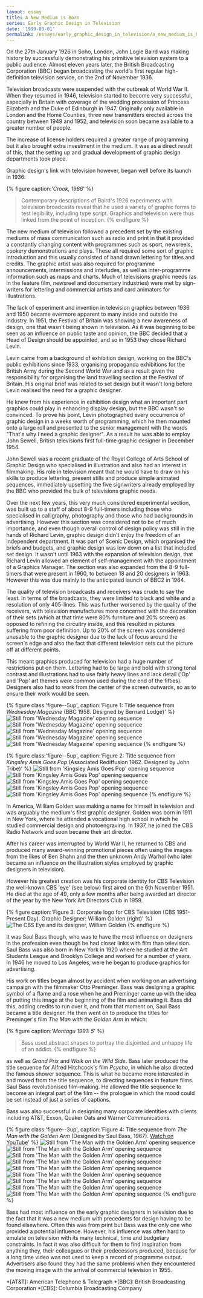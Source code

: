 ```yaml
---
layout: essay
title: A New Medium is Born
series: Early Graphic Design in Television
date: '1999-03-01'
permalink: /essays/early_graphic_design_in_television/a_new_medium_is_born.html
---
```

On the 27th January 1926 in Soho, London, John Logie Baird was making history by successfully demonstrating his primitive television system to a public audience. Almost eleven years later, the British Broadcasting Corporation (BBC) began broadcasting the world's first regular high-definition television service, on the 2nd of November 1936.

Television broadcasts were suspended with the outbreak of World War II. When they resumed in 1946, television started to become very successful, especially in Britain with coverage of the wedding procession of Princess Elizabeth and the Duke of Edinburgh in 1947. Originally only available in London and the Home Counties, three new transmitters erected across the country between 1949 and 1952, and television soon became available to a greater number of people.

The increase of license holders required a greater range of programming but it also brought extra investment in the medium. It was as a direct result of this, that the setting up and gradual development of graphic design departments took place.

Graphic design's link with television however, began well before its launch in 1936:

{% figure caption:'<cite>Crook, 1986</cite>' %}
> Contemporary descriptions of Baird's 1926 experiments with television broadcasts reveal that he used a variety of graphic forms to test legibility, including type script. Graphics and television were thus linked from the point of inception.
{% endfigure %}

The new medium of television followed a precedent set by the existing mediums of mass communication such as radio and print in that it provided a constantly changing content with programmes such as sport, newsreels, cookery demonstrations and plays. These all required some sort of graphic introduction and this usually consisted of hand drawn lettering for titles and credits. The graphic artist was also required for programme announcements, intermissions and interludes, as well as inter-programme information such as maps and charts. Much of televisions graphic needs (as in the feature film, newsreel and documentary industries) were met by sign-writers for lettering and commercial artists and card animators for illustrations.

The lack of experiment and invention in television graphics between 1936 and 1950 became evermore apparent to many inside and outside the industry. In 1951, the Festival of Britain was showing a new awareness of design, one that wasn't being shown in television. As it was beginning to be seen as an influence on public taste and opinion, the BBC decided that a Head of Design should be appointed, and so in 1953 they chose Richard Levin.

Levin came from a background of exhibition design, working on the BBC's public exhibitions since 1933, organising propaganda exhibitions for the British Army during the Second World War and as a result given the responsibility for organising the land travelling section at the Festival of Britain. His original brief was related to set design but it wasn't long before Levin realised the need for a graphic designer.

He knew from his experience in exhibition design what an important part graphics could play in enhancing display design, but the BBC wasn't so convinced. To prove his point, Levin photographed every occurrence of graphic design in a weeks worth of programming, which he then mounted onto a large roll and presented to the senior management with the words "That's why I need a graphic designer". As a result he was able to employ John Sewell, British televisions first full-time graphic designer in December 1954.

John Sewell was a recent graduate of the Royal College of Arts School of Graphic Design who specialised in illustration and also had an interest in filmmaking. His role in television meant that he would have to draw on his skills to produce lettering, present stills and produce simple animated sequences, immediately upsetting the five signwriters already employed by the BBC who provided the bulk of televisions graphic needs.

Over the next few years, this very much considered experimental section, was built up to a staff of about 8-9 full-timers including those who specialised in calligraphy, photography and those who had backgrounds in advertising. However this section was considered not to be of much importance, and even though overall control of design policy was still in the hands of Richard Levin, graphic design didn't enjoy the freedom of an independent department. It was part of Scenic Design, which organised the briefs and budgets, and graphic design was low down on a list that included set design. It wasn't until 1963 with the expansion of television design, that Richard Levin allowed an element of self-management with the appointment of a Graphics Manager. The section was also expanded from the 8-9 full-timers that were present in 1960, to between 18 and 20 designers in 1963. However this was due mainly to the anticipated launch of BBC2 in 1964.

The quality of television broadcasts and receivers was crude to say the least. In terms of the broadcasts, they were limited to black and white and a resolution of only 405-lines. This was further worsened by the quality of the receivers, with television manufactures more concerned with the decoration of their sets (which at that time were 80% furniture and 20% screen) as opposed to refining the circuitry inside, and this resulted in pictures suffering from poor definition. Up to 20% of the screen was considered unusable to the graphic designer due to the lack of focus around the screen's edge and also the fact that different television sets cut the picture off at different points.

This meant graphics produced for television had a huge number of restrictions put on them. Lettering had to be large and bold with strong tonal contrast and illustrations had to use fairly heavy lines and lack detail ('Op' and 'Pop' art themes were common used during the end of the fifties). Designers also had to work from the center of the screen outwards, so as to ensure their work would be seen.

{% figure class:'figure--5up', caption:'Figure 1: Title sequence from <cite>Wednesday Magazine</cite> (BBC 1958. Designed by Bernard Lodge)' %}
![Still from 'Wednesday Magazine' opening sequence](/assets/images/essays/early_graphic_design_in_television/figure-1a.png)
![Still from 'Wednesday Magazine' opening sequence](/assets/images/essays/early_graphic_design_in_television/figure-1b.png)
![Still from 'Wednesday Magazine' opening sequence](/assets/images/essays/early_graphic_design_in_television/figure-1c.png)
![Still from 'Wednesday Magazine' opening sequence](/assets/images/essays/early_graphic_design_in_television/figure-1d.png)
![Still from 'Wednesday Magazine' opening sequence](/assets/images/essays/early_graphic_design_in_television/figure-1e.png)
{% endfigure %}

{% figure class:'figure--5up', caption:'Figure 2: Title sequence from <cite>Kingsley Amis Goes Pop</cite> (Associated Rediffusion 1962. Designed by John Tribe)' %}
![Still from 'Kingsley Amis Goes Pop' opening sequence](/assets/images/essays/early_graphic_design_in_television/figure-2a.png)
![Still from 'Kingsley Amis Goes Pop' opening sequence](/assets/images/essays/early_graphic_design_in_television/figure-2b.png)
![Still from 'Kingsley Amis Goes Pop' opening sequence](/assets/images/essays/early_graphic_design_in_television/figure-2c.png)
![Still from 'Kingsley Amis Goes Pop' opening sequence](/assets/images/essays/early_graphic_design_in_television/figure-2d.png)
![Still from 'Kingsley Amis Goes Pop' opening sequence](/assets/images/essays/early_graphic_design_in_television/figure-2e.png)
{% endfigure %}

In America, William Golden was making a name for himself in television and was arguably the medium's first graphic designer. Golden was born in 1911 in New York, where he attended a vocational high school in which he studied commercial design and photoengraving. In 1937, he joined the CBS Radio Network and soon became their art director.

After his career was interrupted by World War II, he returned to CBS and produced many award-winning promotional pieces often using the images from the likes of Ben Shahn and the then unknown Andy Warhol (who later became an influence on the illustration styles employed by graphic designers in television).

However his greatest creation was his corporate identity for CBS Television the well-known CBS 'eye' (see below) first aired on the 6th November 1951. He died at the age of 49, only a few months after being awarded art director of the year by the New York Art Directors Club in 1959.

{% figure caption:'Figure 3: Corporate logo for CBS Television (CBS 1951-Present Day). Graphic Designer: William Golden (right)' %}
![The CBS Eye and its designer, William Golden](/assets/images/essays/early_graphic_design_in_television/figure-3.png)
{% endfigure %}

It was Saul Bass though, who was to have the most influence on designers in the profession even though he had closer links with film than television. Saul Bass was also born in New York in 1920 where he studied at the Art Students League and Brooklyn College and worked for a number of years. In 1946 he moved to Los Angeles, were he began to produce graphics for advertising.

His work on titles began almost by accident when working on an advertising campaign with the filmmaker Otto Preminger. Bass was designing a graphic symbol of a flame and a rose when he and Preminger came up with the idea of putting this image at the beginning of the film and animating it. Bass did this, adding credits to run over it, and from that moment on, Saul Bass became a title designer. He then went on to produce the titles for Preminger's film <cite>The Man with the Golden Arm</cite> in which:

{% figure caption:'<cite>Montagu 1991: 5</cite>' %}
> Bass used abstract shapes to portray the disjointed and unhappy life of an addict.
{% endfigure %}

as well as <cite>Grand Prix</cite> and <cite>Walk on the Wild Side</cite>. Bass later produced the title sequence for Alfred Hitchcock's film <cite>Psycho</cite>, in which he also directed the famous shower sequence. This is what he became more interested in and moved from the title sequence, to directing sequences in feature films. Saul Bass revolutionised film-making. He allowed the title sequence to become an integral part of the film -- the prologue in which the mood could be set instead of just a series of captions.

Bass was also successful in designing many corporate identities with clients including AT&T, Exxon, Quaker Oats and Warner Communications.

{% figure class:'figure--3up', caption:'Figure 4: Title sequence from <cite>The Man with the Golden Arm</cite> (Designed by Saul Bass, 1967). [Watch on YouTube](https://www.youtube.com/watch?v=eGnpJ_KdqZE)' %}
![Still from 'The Man with the Golden Arm' opening sequence](/assets/images/essays/early_graphic_design_in_television/figure-4a.png)
![Still from 'The Man with the Golden Arm' opening sequence](/assets/images/essays/early_graphic_design_in_television/figure-4b.png)
![Still from 'The Man with the Golden Arm' opening sequence](/assets/images/essays/early_graphic_design_in_television/figure-4c.png)
![Still from 'The Man with the Golden Arm' opening sequence](/assets/images/essays/early_graphic_design_in_television/figure-4d.png)
![Still from 'The Man with the Golden Arm' opening sequence](/assets/images/essays/early_graphic_design_in_television/figure-4e.png)
![Still from 'The Man with the Golden Arm' opening sequence](/assets/images/essays/early_graphic_design_in_television/figure-4f.png)
![Still from 'The Man with the Golden Arm' opening sequence](/assets/images/essays/early_graphic_design_in_television/figure-4g.png)
![Still from 'The Man with the Golden Arm' opening sequence](/assets/images/essays/early_graphic_design_in_television/figure-4h.png)
![Still from 'The Man with the Golden Arm' opening sequence](/assets/images/essays/early_graphic_design_in_television/figure-4i.png)
{% endfigure %}

Bass had most influence on the early graphic designers in television due to the fact that it was a new medium with precedents for design having to be found elsewhere. Often this was from print but Bass was the only one who provided a potential influence. However, his influence was often hard to emulate on television with its many technical, time and budgetary constraints. In fact it was also difficult for them to find inspiration from anything they, their colleagues or their predecessors produced, because for a long time video was not used to keep a record of programme output. Advertisers also found they had the same problems when they encountered the moving image with the arrival of commercial television in 1955.

*[AT&T]: American Telephone & Telegraph
*[BBC]: British Broadcasting Corporation
*[CBS]: Columbia Broadcasting Company
